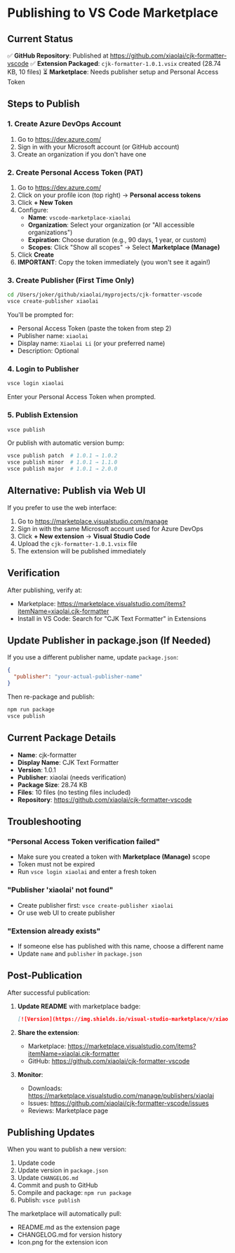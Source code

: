 # Publishing to VS Code Marketplace

## Current Status

✅ **GitHub Repository**: Published at https://github.com/xiaolai/cjk-formatter-vscode
✅ **Extension Packaged**: `cjk-formatter-1.0.1.vsix` created (28.74 KB, 10 files)
⏳ **Marketplace**: Needs publisher setup and Personal Access Token

## Steps to Publish

### 1. Create Azure DevOps Account

1. Go to https://dev.azure.com/
2. Sign in with your Microsoft account (or GitHub account)
3. Create an organization if you don't have one

### 2. Create Personal Access Token (PAT)

1. Go to https://dev.azure.com/
2. Click on your profile icon (top right) → **Personal access tokens**
3. Click **+ New Token**
4. Configure:
   - **Name**: `vscode-marketplace-xiaolai`
   - **Organization**: Select your organization (or "All accessible organizations")
   - **Expiration**: Choose duration (e.g., 90 days, 1 year, or custom)
   - **Scopes**: Click "Show all scopes" → Select **Marketplace (Manage)**
5. Click **Create**
6. **IMPORTANT**: Copy the token immediately (you won't see it again!)

### 3. Create Publisher (First Time Only)

```bash
cd /Users/joker/github/xiaolai/myprojects/cjk-formatter-vscode
vsce create-publisher xiaolai
```

You'll be prompted for:
- Personal Access Token (paste the token from step 2)
- Publisher name: `xiaolai`
- Display name: `Xiaolai Li` (or your preferred name)
- Description: Optional

### 4. Login to Publisher

```bash
vsce login xiaolai
```

Enter your Personal Access Token when prompted.

### 5. Publish Extension

```bash
vsce publish
```

Or publish with automatic version bump:
```bash
vsce publish patch  # 1.0.1 → 1.0.2
vsce publish minor  # 1.0.1 → 1.1.0
vsce publish major  # 1.0.1 → 2.0.0
```

## Alternative: Publish via Web UI

If you prefer to use the web interface:

1. Go to https://marketplace.visualstudio.com/manage
2. Sign in with the same Microsoft account used for Azure DevOps
3. Click **+ New extension** → **Visual Studio Code**
4. Upload the `cjk-formatter-1.0.1.vsix` file
5. The extension will be published immediately

## Verification

After publishing, verify at:
- Marketplace: https://marketplace.visualstudio.com/items?itemName=xiaolai.cjk-formatter
- Install in VS Code: Search for "CJK Text Formatter" in Extensions

## Update Publisher in package.json (If Needed)

If you use a different publisher name, update `package.json`:

```json
{
  "publisher": "your-actual-publisher-name"
}
```

Then re-package and publish:
```bash
npm run package
vsce publish
```

## Current Package Details

- **Name**: cjk-formatter
- **Display Name**: CJK Text Formatter
- **Version**: 1.0.1
- **Publisher**: xiaolai (needs verification)
- **Package Size**: 28.74 KB
- **Files**: 10 files (no testing files included)
- **Repository**: https://github.com/xiaolai/cjk-formatter-vscode

## Troubleshooting

### "Personal Access Token verification failed"
- Make sure you created a token with **Marketplace (Manage)** scope
- Token must not be expired
- Run `vsce login xiaolai` and enter a fresh token

### "Publisher 'xiaolai' not found"
- Create publisher first: `vsce create-publisher xiaolai`
- Or use web UI to create publisher

### "Extension already exists"
- If someone else has published with this name, choose a different name
- Update `name` and `publisher` in `package.json`

## Post-Publication

After successful publication:

1. **Update README** with marketplace badge:
   ```markdown
   [![Version](https://img.shields.io/visual-studio-marketplace/v/xiaolai.cjk-formatter)](https://marketplace.visualstudio.com/items?itemName=xiaolai.cjk-formatter)
   ```

2. **Share the extension**:
   - Marketplace: https://marketplace.visualstudio.com/items?itemName=xiaolai.cjk-formatter
   - GitHub: https://github.com/xiaolai/cjk-formatter-vscode

3. **Monitor**:
   - Downloads: https://marketplace.visualstudio.com/manage/publishers/xiaolai
   - Issues: https://github.com/xiaolai/cjk-formatter-vscode/issues
   - Reviews: Marketplace page

## Publishing Updates

When you want to publish a new version:

1. Update code
2. Update version in `package.json`
3. Update `CHANGELOG.md`
4. Commit and push to GitHub
5. Compile and package: `npm run package`
6. Publish: `vsce publish`

The marketplace will automatically pull:
- README.md as the extension page
- CHANGELOG.md for version history
- Icon.png for the extension icon
